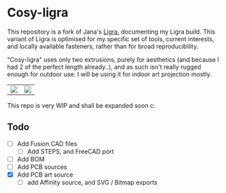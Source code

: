 # Cosy-ligra

This repository is a fork of Jana's [Ligra](https://github.com/Jana-Marie/ligra), documenting my Ligra build. This variant of Ligra is optimised for my specific set of tools, current interests, and locally available fasteners, rather than for broad reproducibility. 

"Cosy-ligra" uses only two extrusions, purely for aesthetics (and because I had 2 of the perfect length already..), and as such isn't really rugged enough for outdoor use. I will be using it for indoor art projection mostly. 

<table>
  <tbody>
    <tr>
      <td>
        <img src="todo"/>
      </td>
      <td>
        <img src="todo"/>
      </td>
    </tr>
  </tbody>
</table>

This repo is very WIP and shall be expanded soon c:

## Todo

- [ ] Add Fusion CAD files
  - [ ] Add STEPS, and FreeCAD port
- [ ] Add BOM
- [ ] Add PCB sources
- [x] Add PCB art source
  - [ ] add Affinity source, and SVG / Bitmap exports

